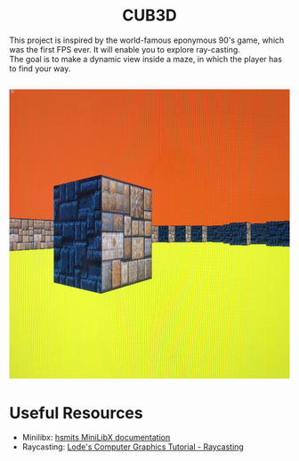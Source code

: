 <h1 align="center">  CUB3D </h1>

This project is inspired by the world-famous eponymous 90's game, which was the first FPS ever. It will enable you to explore ray-casting. <br>
The goal is to make a dynamic view inside a maze, in which the player has to find your way.

<h2 align="center"> <img src="https://github.com/OsemaFadhel/cub3D/blob/master/IMG_3359%20(1).jpg" width="900" height="520" /> </h2>

# Useful Resources

- Minilibx: [hsmits MiniLibX documentation](https://harm-smits.github.io/42docs/libs/minilibx)
- Raycasting: [Lode's Computer Graphics Tutorial - Raycasting](https://lodev.org/cgtutor/raycasting.html#Textured_Raycaster)
